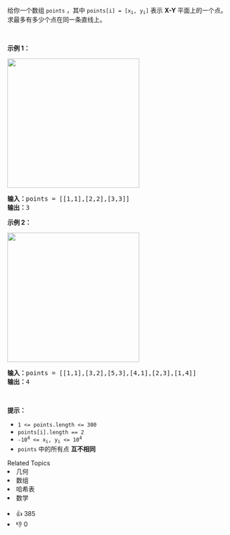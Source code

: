 <p>给你一个数组 <code>points</code> ，其中 <code>points[i] = [x<sub>i</sub>, y<sub>i</sub>]</code> 表示 <strong>X-Y</strong> 平面上的一个点。求最多有多少个点在同一条直线上。</p>

<p> </p>

<p><strong>示例 1：</strong></p>
<img alt="" src="https://assets.leetcode.com/uploads/2021/02/25/plane1.jpg" style="width: 300px; height: 294px;" />
<pre>
<strong>输入：</strong>points = [[1,1],[2,2],[3,3]]
<strong>输出：</strong>3
</pre>

<p><strong>示例 2：</strong></p>
<img alt="" src="https://assets.leetcode.com/uploads/2021/02/25/plane2.jpg" style="width: 300px; height: 294px;" />
<pre>
<strong>输入：</strong>points = [[1,1],[3,2],[5,3],[4,1],[2,3],[1,4]]
<strong>输出：</strong>4
</pre>

<p> </p>

<p><strong>提示：</strong></p>

<ul>
	<li><code>1 <= points.length <= 300</code></li>
	<li><code>points[i].length == 2</code></li>
	<li><code>-10<sup>4</sup> <= x<sub>i</sub>, y<sub>i</sub> <= 10<sup>4</sup></code></li>
	<li><code>points</code> 中的所有点 <strong>互不相同</strong></li>
</ul>
<div><div>Related Topics</div><div><li>几何</li><li>数组</li><li>哈希表</li><li>数学</li></div></div><br><div><li>👍 385</li><li>👎 0</li></div>